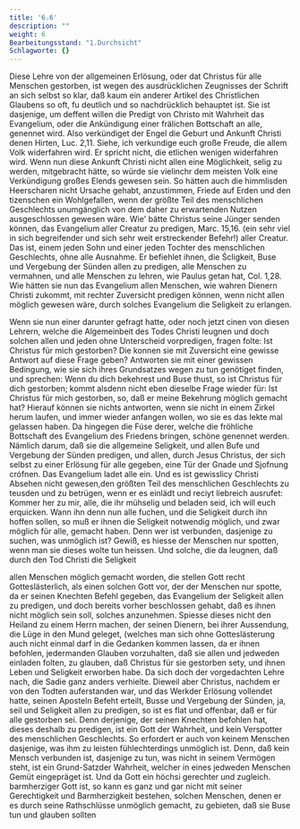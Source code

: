 ```yaml
---
title: '6.6'
description: ""
weight: 6
Bearbeitungsstand: "1.Durchsicht"
Schlagworte: {}
---
```

<!-- Seite 174 , content-0132.xml -->



Diese Lehre von der allgemeinen Erlösung,
oder dat Christus für alle Menschen gestorben, ist
wegen des ausdrücklichen Zeugnisses der Schrift an sich
selbst so klar, daß kaum ein anderer Artikel des Christlichen
Glaubens so oft, fu deutlich und so nachdrücklich behauptet
ist. Sie ist dasjenige, um deffent willen die
Predigt von Christo mit Wahrheit das Evangelium,
oder die Ankündigung einer frälichen Bottschaft
an alle, genennet wird. Also verkündiget der Engel die
Geburt und Ankunft Christi denen Hirten, Luc. 2,11.
Siehe, ich verkundige euch große Freude, die allem
Volk widerfahren wird. Er spricht nicht, die
etlichen wenigen widerfahren wird. Wenn nun
diese Ankunft Christi nicht allen eine Möglichkeit, selig
zu werden, mitgebracht hätte, so würde sie vielinchr dem
meisten Volk eine Verkündigung großes Elends gewesen
sein. So hätten auch die himmlisden Heerscharen
nicht Ursache gehabt, anzustimmen, Friede
auf Erden und den tizenschen ein Wohlgefallen,
wenn der größte Teil des menschlichen Geschlechts
unumgänglich von dem daher zu erwartenden Nutzen
ausgeschlossen gewesen wäre. Wie' bätte Christus
seine Jünger senden können, das Evangelium aller
Creatur zu predigen, Marc. 15,16. (ein sehr viel
in sich begreifender und sich sehr weit erstreckender
Befehr!) aller Creatur. Das ist, einem jeden
Sohn und einer jeden Tochter des menschlichen
Geschlechts, ohne alle Ausnahme. Er befiehlet
ihnen, die Ścligkeit, Buse und Vergebung der
Sünden allen zu predigen, alle Menschen zu vermahnen,
und alle Menschen zu lehren, wie Paulus
getan hat, Col. 1,28. Wie hätten sie nun
das Evangelium allen Menschen, wie wahren Dienern
Christi zukommt, mit rechter Zuversicht predigen
können, wenn nicht allen möglich gewesen wäre,
durch solches Evangelium die Seligkeit zu erlangen.
<!--  Seite 176 , content-0134.xml -->
Wenn sie nun einer darunter gefragt hatte, oder noch
jetzt cinen von diesen Lehrern, welche die Algemeinbeit
des Todes Christi leugnen und doch solchen allen
und jeden ohne Unterscheid vorpredigen, fragen folte:
Ist Christus für mich gestorben? Die konnen sie
mit Zuversicht eine gewisse Antwort auf diese Frage
geben? Antworten sie mit einer gewissen Bedingung,
wie sie sich ihres Grundsatzes wegen zu tun genötiget
finden, und sprechen: Wenn du dich bekehrest
und Buse thust, so ist Christus für dich gestorben;
kommt alsdenn nicht eben dieselbe Frage
wieder für: Ist Christus für mich gestorben, so,
daß er meine Bekehrung möglich gemacht hat?
Hierauf können sie nichts antworten, wenn sie nicht in
einem Zirkel herum laufen, und immer wieder anfangen
wollen, wo sie es das lekte mal gelassen haben. Da
hingegen die Fúse derer, welche die fröhliche Bottschaft
des Evangelium des Friedens bringen, schöne genennet
werden. Nämlich darum, daß sie die allgemeine
Seligkeit, und allen Bufe und Vergebung der
Sünden predigen, und allen, durch Jesus Christus,
der sich selbst zu einer Erlösung für alle gegeben,
eine Tür der Gnade und Sjofnung crófnen. Das
Evangelium ladet alle ein. Und es ist gewisslicy Christi
Absehen nicht gewesen,den größten Teil des menschlichen
Geschlechts zu teusden und zu betrügen, wenn er
es einlädt und reciyt liebreich ausrufet: Kommer her
zu mir, alle, die ihr mühselig und beladen seid,
ich will euch erquicken. Wann ihn denn nun alle
fuchen, und die Seligkeit durch ihn hoffen sollen, so
muß er ihnen die Seligkeit notwendig möglich,
und zwar möglich für alle, gemacht haben. Denn
wer ist verbunden, dasjenige zu suchen, was unmöglich
ist? Gewiß, es hiesse der Menschen nur spotten,
wenn man sie dieses wolte tun heissen. Und solche,
die da leugnen, daß durch den Tod Christi die Seligkeit
<!--  Seite 177 -->
allen Menschen möglich gemacht worden, die
stellen Gott recht Gotteslästerlich, als einen solchen
Gott vor, der der Menschen nur spotte, da er seinen
Knechten Befehl gegeben, das Evangelium der Seligkeit
allen zu predigen, und doch bereits vorher beschlossen
gehabt, daß es ihnen nicht möglich sein soll,
solches anzunehmen. Spiesse dieses nicht den Heiland
zu einem Herrn machen, der seinen Dienern, bei ihrer
Aussendung, die Lüge in den Mund geleget,
(welches man sich ohne Gotteslästerung auch nicht einmal
darf in die Gedanken kommen lassen, da er ihnen
befohlen, jedermanden Glauben vorzuhalten, daß
sie allen und jedweden einladen folten, zu glauben,
daß Christus für sie gestorben sety, und ihnen Leben und
Seligkeit erworben habe. Da sich doch der vorgedachten
Lehre nach, die Sadie ganz anders verhielte.
Dieweil aber Christus, nachdem er von den Todten
auferstanden war, und das Werkder Erlösung vollendet
hatte, seinen Aposteln Befeht erteilt, Busse und Vergebung
der Sünden, ja, seil und Seligkeit allen
zu predigen, so ist es flat und offenbar, daß er für alle
gestorben sei. Denn derjenige, der seinen Knechten
befohlen hat, dieses deshalb zu predigen, ist ein Gott der
Wahrheit, und kein Verspotter des menschlichen Geschlechts.
So erfordert er auch von keinem Menschen
dasjenige, was ihm zu leisten fühlechterdings unmöglich
ist. Denn, daß kein Mensch verbunden ist, dasjenige
zu tun, was nicht in seinem Vermögen  steht,
ist ein Grund-Satzder Wahrheit, welcher in eines
jedweden Menschen Gemüt eingepräget ist. Und da
Gott ein höchsi gerechter und zugleich. barmherziger
Gott ist, so kann es ganz und gar nicht mit seiner Gerechtigkeit
und Barmherzigkeit bestehen, solchen Menschen,
denen er es durch seine Rathschlüsse unmöglich gemacht,
zu gebieten, daß sie Buse tun und glauben
sollten
